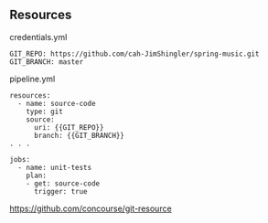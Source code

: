 ## Resources

credentials.yml
```
GIT_REPO: https://github.com/cah-JimShingler/spring-music.git
GIT_BRANCH: master
```

pipeline.yml
```
resources:
  - name: source-code
    type: git
    source:
      uri: {{GIT_REPO}}
      branch: {{GIT_BRANCH}}
. . .

jobs:
  - name: unit-tests
    plan:
    - get: source-code
      trigger: true
```

https://github.com/concourse/git-resource
